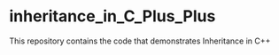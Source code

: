 # inheritance_in_C_Plus_Plus
This repository contains the code that demonstrates Inheritance in C++
